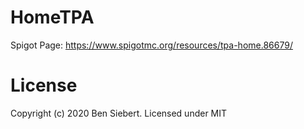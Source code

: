 # HomeTPA

Spigot Page: https://www.spigotmc.org/resources/tpa-home.86679/

# License

Copyright (c) 2020 Ben Siebert. Licensed under MIT
